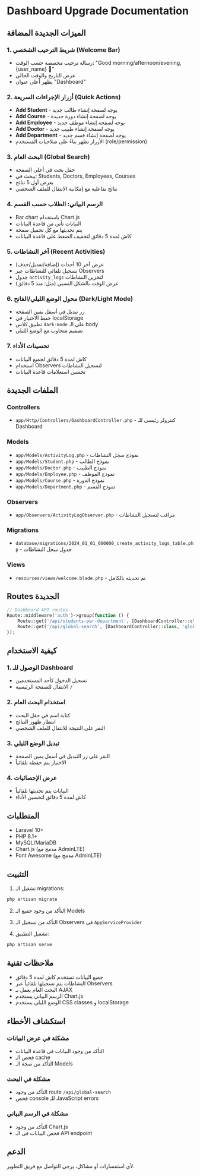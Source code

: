 # Dashboard Upgrade Documentation

## الميزات الجديدة المضافة

### 1. شريط الترحيب الشخصي (Welcome Bar)
- رسالة ترحيب مخصصة حسب الوقت: "Good morning/afternoon/evening, {user_name} 👋"
- عرض التاريخ والوقت الحالي
- يظهر أعلى عنوان "Dashboard"

### 2. أزرار الإجراءات السريعة (Quick Actions)
- **Add Student** - يوجه لصفحة إنشاء طالب جديد
- **Add Course** - يوجه لصفحة إنشاء دورة جديدة  
- **Add Employee** - يوجه لصفحة إنشاء موظف جديد
- **Add Doctor** - يوجه لصفحة إنشاء طبيب جديد
- **Add Department** - يوجه لصفحة إنشاء قسم جديد
- الأزرار تظهر بناءً على صلاحيات المستخدم (role/permission)

### 3. البحث العام (Global Search)
- حقل بحث في أعلى الصفحة
- يبحث في: Students, Doctors, Employees, Courses
- يعرض أول 5 نتائج
- نتائج تفاعلية مع إمكانية الانتقال للملف الشخصي

### 4. الرسم البياني: الطلاب حسب القسم
- Bar chart باستخدام Chart.js
- البيانات تأتي من قاعدة البيانات
- يتم تحديثها مع كل تحميل صفحة
- كاش لمدة 5 دقائق لتخفيف الضغط على قاعدة البيانات

### 5. آخر النشاطات (Recent Activities)
- عرض آخر 10 أحداث (إضافة/تعديل/حذف)
- تسجيل تلقائي للنشاطات عبر Observers
- جدول `activity_logs` لتخزين النشاطات
- عرض الوقت بالشكل النسبي (مثل: منذ 5 دقائق)

### 6. محول الوضع الليلي/الفاتح (Dark/Light Mode)
- زر تبديل في أسفل يمين الصفحة
- حفظ الاختيار في localStorage
- تطبيق كلاس `dark-mode` على الـ body
- تصميم متجاوب مع الوضع الليلي

### 7. تحسينات الأداء
- كاش لمدة 5 دقائق لجميع البيانات
- استخدام Observers لتسجيل النشاطات
- تحسين استعلامات قاعدة البيانات

## الملفات الجديدة

### Controllers
- `app/Http/Controllers/DashboardController.php` - كنترولر رئيسي للـ Dashboard

### Models
- `app/Models/ActivityLog.php` - نموذج سجل النشاطات
- `app/Models/Student.php` - نموذج الطالب
- `app/Models/Doctor.php` - نموذج الطبيب
- `app/Models/Employee.php` - نموذج الموظف
- `app/Models/Course.php` - نموذج الدورة
- `app/Models/Department.php` - نموذج القسم

### Observers
- `app/Observers/ActivityLogObserver.php` - مراقب لتسجيل النشاطات

### Migrations
- `database/migrations/2024_01_01_000000_create_activity_logs_table.php` - جدول سجل النشاطات

### Views
- `resources/views/welcome.blade.php` - تم تحديثه بالكامل

## Routes الجديدة

```php
// Dashboard API routes
Route::middleware('auth')->group(function () {
    Route::get('/api/students-per-department', [DashboardController::class, 'getStudentsPerDepartment']);
    Route::get('/api/global-search', [DashboardController::class, 'globalSearch']);
});
```

## كيفية الاستخدام

### 1. الوصول للـ Dashboard
- تسجيل الدخول كأحد المستخدمين
- الانتقال للصفحة الرئيسية `/`

### 2. استخدام البحث العام
- كتابة اسم في حقل البحث
- انتظار ظهور النتائج
- النقر على النتيجة للانتقال للملف الشخصي

### 3. تبديل الوضع الليلي
- النقر على زر التبديل في أسفل يمين الصفحة
- الاختيار يتم حفظه تلقائياً

### 4. عرض الإحصائيات
- البيانات يتم تحديثها تلقائياً
- كاش لمدة 5 دقائق لتحسين الأداء

## المتطلبات

- Laravel 10+
- PHP 8.1+
- MySQL/MariaDB
- Chart.js (مدمج مع AdminLTE)
- Font Awesome (مدمج مع AdminLTE)

## التثبيت

1. تشغيل الـ migrations:
```bash
php artisan migrate
```

2. التأكد من وجود جميع الـ Models

3. التأكد من تسجيل الـ Observers في `AppServiceProvider`

4. تشغيل التطبيق:
```bash
php artisan serve
```

## ملاحظات تقنية

- جميع البيانات تستخدم كاش لمدة 5 دقائق
- النشاطات يتم تسجيلها تلقائياً عبر Observers
- البحث العام يعمل بـ AJAX
- الرسم البياني يستخدم Chart.js
- الوضع الليلي يستخدم CSS classes و localStorage

## استكشاف الأخطاء

### مشكلة في عرض البيانات
- التأكد من وجود البيانات في قاعدة البيانات
- فحص الـ cache
- التأكد من صحة الـ Models

### مشكلة في البحث
- التأكد من وجود route `/api/global-search`
- فحص console للـ JavaScript errors

### مشكلة في الرسم البياني
- التأكد من وجود Chart.js
- فحص البيانات في الـ API endpoint

## الدعم

لأي استفسارات أو مشاكل، يرجى التواصل مع فريق التطوير.

